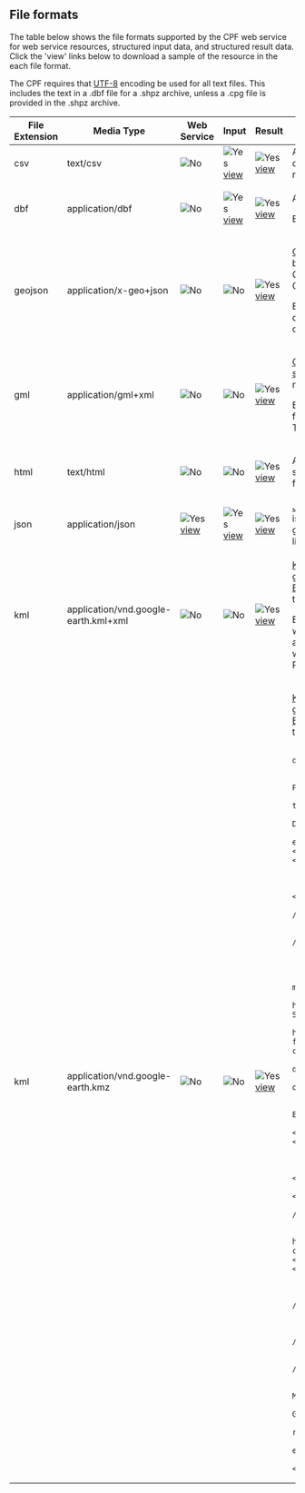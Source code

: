 ## File formats
The table below shows the file formats supported by the CPF web service for web service resources,
structured input data, and structured result data. Click the 'view' links below to download a sample
of the resource in the each file format.

The CPF requires that <a href="http://en.wikipedia.org/wiki/UTF-8">UTF-8</a>
encoding be used for all text files. This includes the text in a .dbf file for a .shpz archive,
unless a .cpg file is provided in the .shpz archive.

<div class="table-responsive">
<table class="table table-condensed table-striped tabled-bordered">
  <thead>
    <tr>
      <th>File Extension</th>
      <th>Media Type</th>
      <th>Web Service</th>
      <th>Input</th>
      <th>Result</th>
      <th>Description</th>
    </tr>
  </thead>
  <tbody>
    <tr id="csv">
      <td>csv</td>
      <td>text/csv</td>
      <td><img src="../images/cross.png" alt="No" /></td>
      <td><img src="../images/tick.png" alt="Yes" /><br /> <a href="input/input.csv" >view</a></td>
      <td><img src="../images/tick.png" alt="Yes" /><br /> <a href="result/result.csv" >view</a></td>
      <td>A <a href="http://tools.ietf.org/html/rfc4180">Comma-Separated Values</a> file with a header line containing the field labels and one line for each feature record.</td>
    </tr>
    <tr id="dbf">
      <td>dbf</td>
      <td>application/dbf</td>
      <td><img src="../images/cross.png" alt="No" /></td>
      <td><img src="../images/tick.png" alt="Yes" /><br />
        <a href="input/input.dbf" >view</a></td>
      <td><img src="../images/tick.png" alt="Yes" /><br />
        <a href="result/result.dbf" >view</a></td>
      <td><p>A <a href="http://en.wikipedia.org/wiki/DBase">DBase</a> file containing the attribution.</p>
      <p>Each feature record is one record in the DBase file.</p></td>
    </tr>
    <tr id="geojson">
      <td>geojson</td>
      <td>application/x-geo+json</td>
      <td><img src="../images/cross.png" alt="No" /></td>
      <td><img src="../images/cross.png" alt="No" /></td>
      <td><img src="../images/tick.png" alt="Yes" /><br />
        <a
        href="result/result.geojson" >view</a></td>
      <td><p> <a href="http:/geojson.org/">GeoJSON</a> is a geospatial data
        interchange format based on <a href="http:/json.org/">JavaScript
          Object Notation (JSON)</a>. GeoJSON can be used to create web browser
        based GIS applications in JavaScript. </p>
        <p>Each feature record is one feature object in a feature collection
          object. If there is only one record the feature object will not be
          wrapped in a feature collection.</p></td>
    </tr>
    <tr id="gml">
      <td>gml</td>
      <td>application/gml+xml</td>
      <td><img src="../images/cross.png" alt="No" /></td>
      <td><img src="../images/cross.png" alt="No" /></td>
      <td><img src="../images/tick.png" alt="Yes" /><br />
        <a
        href="result/result.gml" >view</a></td>
      <td><p> <a href="http:/en.wikipedia.org/wiki/Geography_Markup_Language">Geography
        Markup Language (GML)</a> is an <a
            href="http:/www.opengeospatial.org/standards/gml">international
          standard</a> for exchange of geographical feature maintained by the <a
            href="http:/www.opengeospatial.org/">Open Geospatial Consortium
            (OGC)</a>. </p>
        <p>Each feature is one GML feature of the Feature Type from the
          'Geomark Geometry Representations' table. The features are wrapped in
          a gml:FeatureCollection</p></td>
    </tr>
    <tr id="html">
      <td>html</td>
      <td>text/html</td>
      <td><img src="../images/cross.png" alt="No" /></td>
      <td><img src="../images/cross.png" alt="No" /></td>
      <td><img src="../images/tick.png" alt="Yes" /><br />
        <a href="result/result.html" >view</a></td>
      <td><p>A HTML document containing a table with a head section containing the field lables for each column row for each feature record.</p></td>
    </tr>
    <tr id="json">
      <td>json</td>
      <td>application/json</td>
      <td><img src="../images/tick.png" alt="Yes" /><br />
        <a
        href="ws/apps.json">view</a></td>
      <td><img src="../images/tick.png" alt="Yes" /><br />
        <a href="input/input.json" >view</a></td>
      <td><img src="../images/tick.png" alt="Yes" /><br />
        <a href="result/result.json" >view</a></td>
      <td><a href="http://www.json.org/">JavaScript Object Notation
        (JSON)</a>. The geomark info is wrapped in a JSON object with one
        attribute for each geomark attributes. The resource links are a a JSON
        list with one JSON object per link.</td>
    </tr>
    <tr id="kml">
      <td>kml</td>
      <td>application/vnd.google-earth.kml+xml</td>
      <td><img src="../images/cross.png" alt="No" /></td>
      <td><img src="../images/cross.png" alt="No" /></td>
      <td><img src="../images/tick.png" alt="Yes" /><br /> <a href="result/result.kml" >view</a></td>
      <td><p>
          <a href="http:/code.google.com/apis/kml/">Keyhole Markup Language
            (KML)</a> is used to display geographic data in an Earth browser, such
          as <a href="http:/www.google.com/earth/">Google Earth</a>. <a
            href="http:/www.opengeospatial.org/standards/kml/">KML is an
            international standard</a> maintained by the <a
            href="http:/www.opengeospatial.org/">Open Geospatial Consortium,
            Inc. (OGC)</a>.
        </p>
        <p>Each feature record will be encoded using a Placemark with the
          geomark's attributes as ExtendedData. If there are more than one
          record the Placemarks will be wrapped in a Document element, otherwise
          the Placemark will be a child of the kml element.</p></td>
    </tr>
    <tr id="kmz">
      <td>kml</td>
      <td>application/vnd.google-earth.kmz</td>
      <td><img src="../images/cross.png" alt="No" /></td>
      <td><img src="../images/cross.png" alt="No" /></td>
      <td><img src="../images/tick.png" alt="Yes" /><br /> <a href="result/result.kmz" >view</a></td>
      <td><p>
          <a href="http:/code.google.com/apis/kml/">Keyhole Markup Language
            (KML)</a> is used to display geographic data in an Earth browser, such
          as <a href="http:/www.google.com/earth/">Google Earth</a>. <a
            href="http:/www.opengeospatial.org/standards/kml/">KML is an
            international standard</a> maintained by the <a
            href="http:/www.opengeospatial.org/">Open Geospatial Consortium,
            Inc. (OGC)</a>.
        </p>
        
        <p>The KMZ is a Zip file with a single kml document. Typically named doc.kml.</p>
        
        <p>Each feature record will be encoded using a Placemark with the
          geomark's attributes as ExtendedData. If there are more than one
          record the Placemarks will be wrapped in a Document element, otherwise
          the Placemark will be a child of the kml element.</p></td>
    </tr>
    <tr id="shpz">
      <td>shpz</td>
      <td>application/x-shp+zip</td>
      <td><img src="../images/cross.png" alt="No" /></td>
      <td><img src="../images/tick.png" alt="Yes" /><br /> <a
        href="input/input.shpz" >view</a></td>
      <td><img src="../images/tick.png" alt="Yes" /><br /> <a
        href="result/result.shpz" >view</a></td>
      <td>
        <p>
          developed by ESRI for ArcMap which is a multi-file GIS format that
          <a href="http:/en.wikipedia.org/wiki/Shapefile">ESRI Shapefile</a>
          uses <a href="http://en.wikipedia.org/wiki/DBase">DBase</a> file for the attribution and a prj file for the coordinate
          system. Due to the multi-file nature the shp, dbf, shx and prj files
          are compressed into a ZIP file for download or upload.
        </p>
        <p>Each feature record is one record in the ESRI shapefile.</p>
      </td>
    </tr>
    <tr id="xhtml">
      <td>xhtml</td>
      <td>application/xhtml+xml</td>
      <td><img src="../images/cross.png" alt="No" /></td>
      <td><img src="../images/cross.png" alt="No" /></td>
      <td><img src="../images/tick.png" alt="Yes" /><br />
        <a href="result/result.xhtml">view</a></td>
      <td><p>A XHTML document containing a table with a head section containing the field lables for each column row for each feature record.</p></td>
    </tr>
    <tr id="xml">
      <td>xml</td>
      <td>text/xml</td>
      <td><img src="../images/tick.png" alt="Yes" /><br />
        <a
        href="ws/apps.xml">view</a></td>
      <td><img src="../images/tick.png" alt="Yes" /><br />
        <a href="input/input.xml" >view</a></td>
      <td><img src="../images/tick.png" alt="Yes" /><br />
        <a href="result/result.xml" >view</a></td>
      <td><a href="http://www.w3.org/XML/">Extensible Markup Language
        (XML)</a>. The geomark info is wrapped in the GeomarkInfo XML tag with one
        XML tag for each geomark attributes. Each resource link is contained in
        a resourceLink XML tag with one XML tag for each resource link
        attribute.</td>
    </tr>
  </tbody>
</table>
</div>
